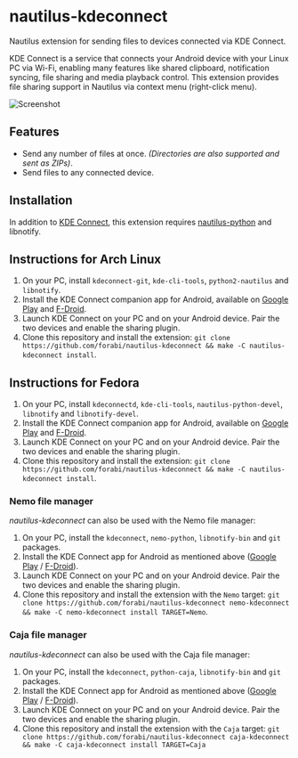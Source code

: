 nautilus-kdeconnect
====================
Nautilus extension for sending files to devices connected via KDE Connect.

KDE Connect is a service that connects your Android device with your Linux PC via Wi-Fi, enabling many features like shared clipboard, notification syncing, file sharing and media playback control. This extension provides file sharing support in Nautilus via context menu (right-click menu).

![Screenshot](./screenshot.png)

Features
---------
* Send any number of files at once. _(Directories are also supported and sent as ZIPs)_.
* Send files to any connected device.

Installation
-------------
In addition to [KDE Connect](https://community.kde.org/KDEConnect), this extension requires [nautilus-python](https://wiki.gnome.org/Projects/NautilusPython) and libnotify. 

## Instructions for Arch Linux

1. On your PC, install `kdeconnect-git`, `kde-cli-tools`, `python2-nautilus` and `libnotify`.
2. Install the KDE Connect companion app for Android, available on [Google Play](https://play.google.com/store/apps/details?id=org.kde.kdeconnect_tp) and [F-Droid](https://f-droid.org/repository/browse/?fdid=org.kde.kdeconnect_tp).
3. Launch KDE Connect on your PC and on your Android device. Pair the two devices and enable the sharing plugin.
4. Clone this repository and install the extension: `git clone https://github.com/forabi/nautilus-kdeconnect && make -C nautilus-kdeconnect install`.

## Instructions for Fedora

1. On your PC, install `kdeconnectd`, `kde-cli-tools`, `nautilus-python-devel`, `libnotify`
 and `libnotify-devel`.
2. Install the KDE Connect companion app for Android, available on [Google Play](https://play.google.com/store/apps/details?id=org.kde.kdeconnect_tp) and [F-Droid](https://f-droid.org/repository/browse/?fdid=org.kde.kdeconnect_tp).
3. Launch KDE Connect on your PC and on your Android device. Pair the two devices and enable the sharing plugin.
4. Clone this repository and install the extension: `git clone https://github.com/forabi/nautilus-kdeconnect && make -C nautilus-kdeconnect install`.

### Nemo file manager

*nautilus-kdeconnect* can also be used with the Nemo file manager:

1. On your PC, install the `kdeconnect`, `nemo-python`, `libnotify-bin` and `git` packages.
2. Install the KDE Connect app for Android as mentioned above ([Google Play](https://play.google.com/store/apps/details?id=org.kde.kdeconnect_tp) / [F-Droid](https://f-droid.org/repository/browse/?fdid=org.kde.kdeconnect_tp)).
3. Launch KDE Connect on your PC and on your Android device. Pair the two devices and enable the sharing plugin.
4. Clone this repository and install the extension with the `Nemo` target: `git clone https://github.com/forabi/nautilus-kdeconnect nemo-kdeconnect && make -C nemo-kdeconnect install TARGET=Nemo`.

### Caja file manager

*nautilus-kdeconnect* can also be used with the Caja file manager:

1. On your PC, install the `kdeconnect`, `python-caja`, `libnotify-bin` and `git` packages.
2. Install the KDE Connect app for Android as mentioned above ([Google Play](https://play.google.com/store/apps/details?id=org.kde.kdeconnect_tp) / [F-Droid](https://f-droid.org/repository/browse/?fdid=org.kde.kdeconnect_tp)).
3. Launch KDE Connect on your PC and on your Android device. Pair the two devices and enable the sharing plugin.
4. Clone this repository and install the extension with the `Caja` target: `git clone https://github.com/forabi/nautilus-kdeconnect caja-kdeconnect && make -C caja-kdeconnect install TARGET=Caja`
